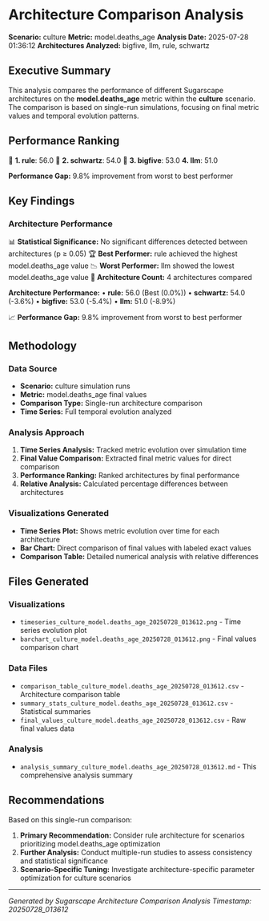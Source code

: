 # Architecture Comparison Analysis

**Scenario:** culture
**Metric:** model.deaths_age
**Analysis Date:** 2025-07-28 01:36:12
**Architectures Analyzed:** bigfive, llm, rule, schwartz

## Executive Summary

This analysis compares the performance of different Sugarscape architectures on the **model.deaths_age** metric within the **culture** scenario. The comparison is based on single-run simulations, focusing on final metric values and temporal evolution patterns.

## Performance Ranking

🥇 **1. rule**: 56.0
🥈 **2. schwartz**: 54.0
🥉 **3. bigfive**: 53.0
   **4. llm**: 51.0

**Performance Gap:** 9.8% improvement from worst to best performer

## Key Findings

### Architecture Performance
📊 **Statistical Significance:** No significant differences detected between architectures (p ≥ 0.05)
🏆 **Best Performer:** rule achieved the highest model.deaths_age value
📉 **Worst Performer:** llm showed the lowest model.deaths_age value
🔢 **Architecture Count:** 4 architectures compared

**Architecture Performance:**
• **rule:** 56.0 (Best (0.0%))
• **schwartz:** 54.0 (-3.6%)
• **bigfive:** 53.0 (-5.4%)
• **llm:** 51.0 (-8.9%)

📈 **Performance Gap:** 9.8% improvement from worst to best performer

## Methodology

### Data Source
- **Scenario:** culture simulation runs
- **Metric:** model.deaths_age final values
- **Comparison Type:** Single-run architecture comparison
- **Time Series:** Full temporal evolution analyzed

### Analysis Approach
1. **Time Series Analysis:** Tracked metric evolution over simulation time
2. **Final Value Comparison:** Extracted final metric values for direct comparison
3. **Performance Ranking:** Ranked architectures by final performance
4. **Relative Analysis:** Calculated percentage differences between architectures

### Visualizations Generated
- **Time Series Plot:** Shows metric evolution over time for each architecture
- **Bar Chart:** Direct comparison of final values with labeled exact values
- **Comparison Table:** Detailed numerical analysis with relative differences

## Files Generated

### Visualizations
- `timeseries_culture_model.deaths_age_20250728_013612.png` - Time series evolution plot
- `barchart_culture_model.deaths_age_20250728_013612.png` - Final values comparison chart

### Data Files
- `comparison_table_culture_model.deaths_age_20250728_013612.csv` - Architecture comparison table
- `summary_stats_culture_model.deaths_age_20250728_013612.csv` - Statistical summaries
- `final_values_culture_model.deaths_age_20250728_013612.csv` - Raw final values data

### Analysis
- `analysis_summary_culture_model.deaths_age_20250728_013612.md` - This comprehensive analysis summary

## Recommendations

Based on this single-run comparison:
1. **Primary Recommendation:** Consider rule architecture for scenarios prioritizing model.deaths_age optimization
2. **Further Analysis:** Conduct multiple-run studies to assess consistency and statistical significance
3. **Scenario-Specific Tuning:** Investigate architecture-specific parameter optimization for culture scenarios


---
*Generated by Sugarscape Architecture Comparison Analysis*
*Timestamp: 20250728_013612*
